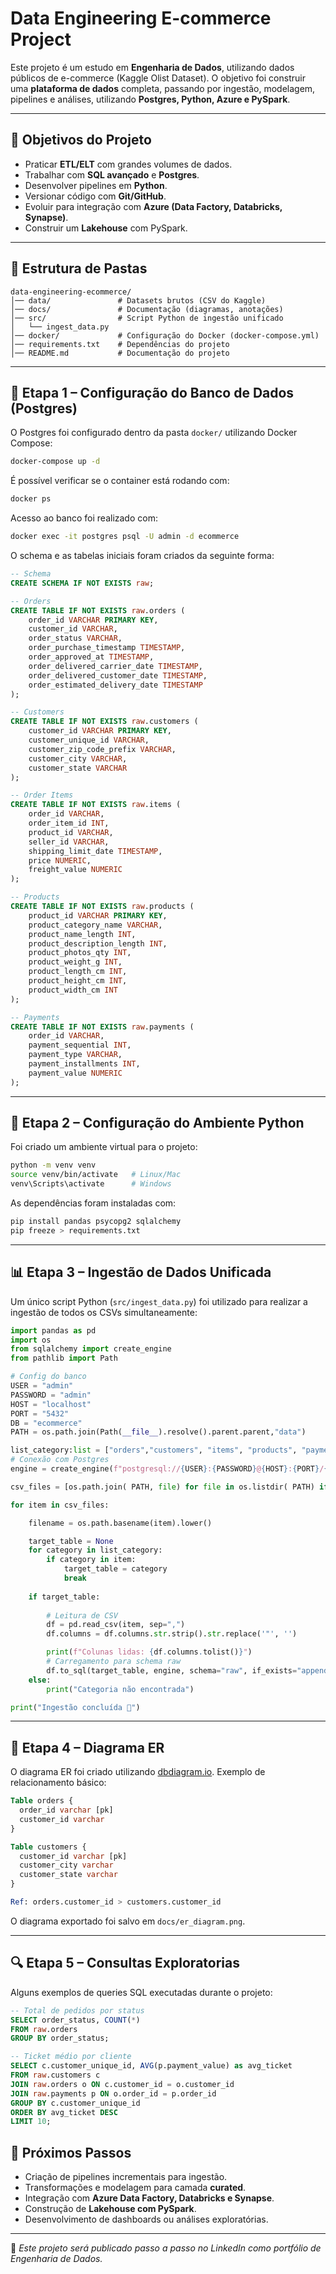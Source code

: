 # Data Engineering E-commerce Project

Este projeto é um estudo em **Engenharia de Dados**, utilizando dados públicos de e-commerce (Kaggle Olist Dataset).
O objetivo foi construir uma **plataforma de dados** completa, passando por ingestão, modelagem, pipelines e análises, utilizando **Postgres, Python, Azure e PySpark**.

---

## 🚀 Objetivos do Projeto

* Praticar **ETL/ELT** com grandes volumes de dados.
* Trabalhar com **SQL avançado** e **Postgres**.
* Desenvolver pipelines em **Python**.
* Versionar código com **Git/GitHub**.
* Evoluir para integração com **Azure (Data Factory, Databricks, Synapse)**.
* Construir um **Lakehouse** com PySpark.

---

## 📂 Estrutura de Pastas

```
data-engineering-ecommerce/
│── data/               # Datasets brutos (CSV do Kaggle)
│── docs/               # Documentação (diagramas, anotações)
│── src/                # Script Python de ingestão unificado
│   └── ingest_data.py
│── docker/             # Configuração do Docker (docker-compose.yml)
│── requirements.txt    # Dependências do projeto
│── README.md           # Documentação do projeto
```

---

## 🐳 Etapa 1 – Configuração do Banco de Dados (Postgres)

O Postgres foi configurado dentro da pasta `docker/` utilizando Docker Compose:

```bash
docker-compose up -d
```

É possível verificar se o container está rodando com:

```bash
docker ps
```

Acesso ao banco foi realizado com:

```bash
docker exec -it postgres psql -U admin -d ecommerce
```

O schema e as tabelas iniciais foram criados da seguinte forma:

```sql
-- Schema
CREATE SCHEMA IF NOT EXISTS raw;

-- Orders
CREATE TABLE IF NOT EXISTS raw.orders (
    order_id VARCHAR PRIMARY KEY,
    customer_id VARCHAR,
    order_status VARCHAR,
    order_purchase_timestamp TIMESTAMP,
    order_approved_at TIMESTAMP,
    order_delivered_carrier_date TIMESTAMP,
    order_delivered_customer_date TIMESTAMP,
    order_estimated_delivery_date TIMESTAMP
);

-- Customers
CREATE TABLE IF NOT EXISTS raw.customers (
    customer_id VARCHAR PRIMARY KEY,
    customer_unique_id VARCHAR,
    customer_zip_code_prefix VARCHAR,
    customer_city VARCHAR,
    customer_state VARCHAR
);

-- Order Items
CREATE TABLE IF NOT EXISTS raw.items (
    order_id VARCHAR,
    order_item_id INT,
    product_id VARCHAR,
    seller_id VARCHAR,
    shipping_limit_date TIMESTAMP,
    price NUMERIC,
    freight_value NUMERIC
);

-- Products
CREATE TABLE IF NOT EXISTS raw.products (
    product_id VARCHAR PRIMARY KEY,
    product_category_name VARCHAR,
    product_name_length INT,
    product_description_length INT,
    product_photos_qty INT,
    product_weight_g INT,
    product_length_cm INT,
    product_height_cm INT,
    product_width_cm INT
);

-- Payments
CREATE TABLE IF NOT EXISTS raw.payments (
    order_id VARCHAR,
    payment_sequential INT,
    payment_type VARCHAR,
    payment_installments INT,
    payment_value NUMERIC
);
```

---

## 🐍 Etapa 2 – Configuração do Ambiente Python

Foi criado um ambiente virtual para o projeto:

```bash
python -m venv venv
source venv/bin/activate   # Linux/Mac
venv\Scripts\activate      # Windows
```

As dependências foram instaladas com:

```bash
pip install pandas psycopg2 sqlalchemy
pip freeze > requirements.txt
```

---

## 📊 Etapa 3 – Ingestão de Dados Unificada

Um único script Python (`src/ingest_data.py`) foi utilizado para realizar a ingestão de todos os CSVs simultaneamente:

```python
import pandas as pd
import os
from sqlalchemy import create_engine
from pathlib import Path

# Config do banco
USER = "admin"
PASSWORD = "admin"
HOST = "localhost"
PORT = "5432"
DB = "ecommerce"
PATH = os.path.join(Path(__file__).resolve().parent.parent,"data")

list_category:list = ["orders","customers", "items", "products", "payments" ]
# Conexão com Postgres
engine = create_engine(f"postgresql://{USER}:{PASSWORD}@{HOST}:{PORT}/{DB}")

csv_files = [os.path.join( PATH, file) for file in os.listdir( PATH) if file.endswith(".csv")]

for item in csv_files:

    filename = os.path.basename(item).lower()

    target_table = None
    for category in list_category:
        if category in item:
            target_table = category
            break
    
    if target_table:
       
        # Leitura de CSV
        df = pd.read_csv(item, sep=",")
        df.columns = df.columns.str.strip().str.replace('"', '')

        print(f"Colunas lidas: {df.columns.tolist()}")
        # Carregamento para schema raw
        df.to_sql(target_table, engine, schema="raw", if_exists="append", index=False)
    else:
        print("Categoria não encontrada")

print("Ingestão concluída 🚀")
```

---

## 📝 Etapa 4 – Diagrama ER

O diagrama ER foi criado utilizando [dbdiagram.io](https://dbdiagram.io).
Exemplo de relacionamento básico:

```sql
Table orders {
  order_id varchar [pk]
  customer_id varchar
}

Table customers {
  customer_id varchar [pk]
  customer_city varchar
  customer_state varchar
}

Ref: orders.customer_id > customers.customer_id
```

O diagrama exportado foi salvo em `docs/er_diagram.png`.

---

## 🔍 Etapa 5 – Consultas Exploratorias

Alguns exemplos de queries SQL executadas durante o projeto:

```sql
-- Total de pedidos por status
SELECT order_status, COUNT(*) 
FROM raw.orders 
GROUP BY order_status;

-- Ticket médio por cliente
SELECT c.customer_unique_id, AVG(p.payment_value) as avg_ticket
FROM raw.customers c
JOIN raw.orders o ON c.customer_id = o.customer_id
JOIN raw.payments p ON o.order_id = p.order_id
GROUP BY c.customer_unique_id
ORDER BY avg_ticket DESC
LIMIT 10;
```

## 🔮 Próximos Passos

* Criação de pipelines incrementais para ingestão.
* Transformações e modelagem para camada **curated**.
* Integração com **Azure Data Factory, Databricks e Synapse**.
* Construção de **Lakehouse com PySpark**.
* Desenvolvimento de dashboards ou análises exploratórias.

---

📌 *Este projeto será publicado passo a passo no LinkedIn como portfólio de Engenharia de Dados.*

